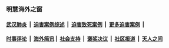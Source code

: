
### 明慧海外之窗

####  [武汉肺炎](indexes/365.md?t=06062001) &nbsp;|&nbsp;  [迫害案例综述](indexes/328.md?t=06062001) &nbsp;|&nbsp; [迫害致死案例](indexes/277.md?t=06062001)  &nbsp;|&nbsp; [更多迫害案例](indexes/81.md?t=06062001)  &nbsp;|&nbsp; 
####  [时事评论](indexes/19.md?t=06062001) &nbsp;|&nbsp; [海外简讯](indexes/245.md?t=06062001)&nbsp;|&nbsp;  [社会支持](indexes/140.md?t=06062001) &nbsp;|&nbsp; [褒奖决议](indexes/282.md?t=06062001) &nbsp;|&nbsp; [社区报道](indexes/91.md?t=06062001)  &nbsp;|&nbsp; [天人之间](indexes/78.md?t=06062001) 

